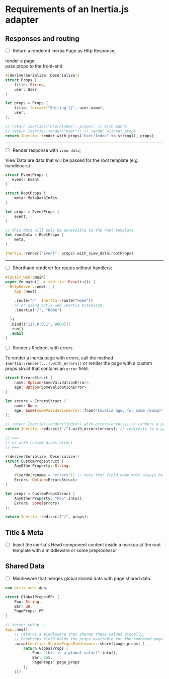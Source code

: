 # Requirements of an Inertia.js adapter

## Responses and routing
- [ ] Return a rendered Inertia Page as Http Response;

render a page; <br/>
pass props to the front-end

```rust
#[derive(Serialize, Deserialize)]
struct Props {
    title: String,
    user: User,
}

let props = Props {
    title: format!("Editing {}", user.name),
    user,
};

// return inertia!("User/Index", props); // with macro
// return Inertia::render("User"); // render without props
return Inertia::render_with_props("User/Index".to_string(), props);
```

---

- [ ] Render response with `view data`;

View Data are data that will be passed for the root template (e.g. handlebars)
```rust
struct EventProps {
   event: Event   
}

struct RootProps {
    meta: MetaDataInfos
}

let props = EventProps {
    event,
}

// this data will only be accessible to the root template
let rootData = RootProps {
    meta,
}

Inertia::render("Event", props).with_view_data(rootProps)
```

---

- [ ] Shorthand renderer for routes without handlers;

```rust
#[actix_web::main]
async fn main() -> std::io::Result<()> {
  HttpServer::new(|| {
    App::new()
            
    .route("/", Inertia::route("Home"))
    // or using actix_web inertia extension
    .inertia("/", "Home")
    
  })
  .bind(("127.0.0.1", 8080))?
  .run()
  .await
}
```

- [ ] Render / Redirect with errors.

To render a inertia page with errors, call the method `Inertia::render(...).with_errors()` or render the page with a
custom props struct that contains an `error` field.
```rust
struct ErrorsStruct {
    name: Option<SomeValidationError>,
    age: Option<SomeValidationError>
}

let errors = ErrorsStruct {
    name: None,
    age: Some(SomeValidationError::from("Invalid age, for some reason".to_string()))
};

// return Inertia::render("Index").with_errors(errors); // renders a page with errors
return Inertia::redirect("/").with_errors(errors); // redirects to a page with errors

// ===
// or with custom props struct
// ===

#[derive(Serialize, Deserialize)]
struct CustomPropsStruct {
    AnyOtherProperty: String,
    
    #[serde(rename = "errors")] // note that field name must always be lowercase. Inertia's requirement...
    Errors: Option<ErrorsStruct>
}

let props = CustomPropsStruct {
    AnyOtherProperty: "Foo".into(),
    Errors: Some(errors)
};

return Inertia::redirect("/", props);
```

## Title & Meta

- [ ] Inject the inertia's Head component content inside a markup at the root template with a
middleware or some preprocessor

## Shared Data
- [ ] Middleware that merges global shared data with page shared data.
```rust
use actix_web::App;

struct GlobalProps<PP> {
    Foo: String,
    Bar: u8,
    PageProps: PP
}

// server setup...
App::new()
    // returns a middleware that shares these values globally.
    // PageProps field holds the props available for the rendered page only.
    .wrap(Inertia::SharedPropsMiddleware::share(|page_props| {
        return GlobalProps {
            Foo: "this is a global value!".into(),
            Bar: 255,
            PageProps: page_props
        };
    }))
```